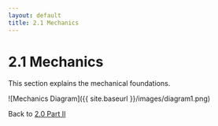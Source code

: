 ```yaml
---
layout: default
title: 2.1 Mechanics
---
```


# 2.1 Mechanics

This section explains the mechanical foundations.

![Mechanics Diagram]({{ site.baseurl }}/images/diagram1.png)

Back to [2.0 Part II](2_0_part_ii.md)
